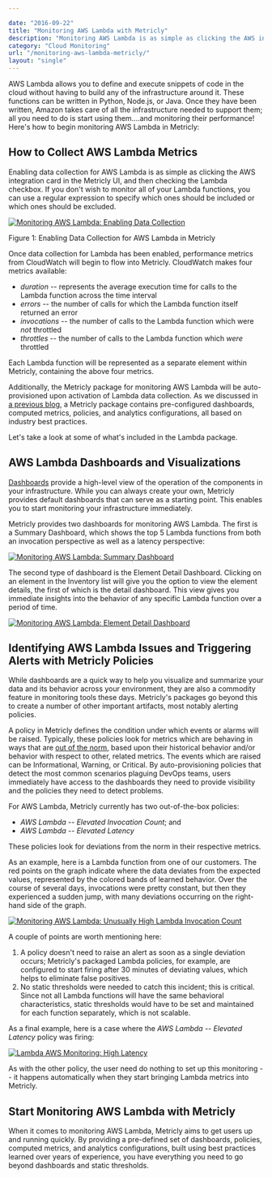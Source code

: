 ```yaml
---

date: "2016-09-22"
title: "Monitoring AWS Lambda with Metricly"
description: "Monitoring AWS Lambda is as simple as clicking the AWS integration card in the Metricly UI, and checking the Lambda checkbox to enable data collection."
category: "Cloud Monitoring"
url: "/monitoring-aws-lambda-metricly/"
layout: "single"
---
```

AWS Lambda allows you to define and execute snippets of code in the cloud without having to build any of the infrastructure around it.  These functions can be written in Python, Node.js, or Java.  Once they have been written, Amazon takes care of all the infrastructure needed to support them; all you need to do is start using them....and monitoring their performance! Here's how to begin monitoring AWS Lambda in Metricly:

How to Collect AWS Lambda Metrics
---------------------------------

Enabling data collection for AWS Lambda is as simple as clicking the AWS integration card in the Metricly UI, and then checking the Lambda checkbox.  If you don't wish to monitor all of your Lambda functions, you can use a regular expression to specify which ones should be included or which ones should be excluded.

[![Monitoring AWS Lambda: Enabling Data Collection](https://www.metricly.com/wp-content/uploads/2016/09/Lambda1.jpg)](https://www.metricly.com/wp-content/uploads/2016/09/Lambda1.jpg)

Figure 1: Enabling Data Collection for AWS Lambda in Metricly

Once data collection for Lambda has been enabled, performance metrics from CloudWatch will begin to flow into Metricly.  CloudWatch makes four metrics available:

-   *duration* -- represents the average execution time for calls to the Lambda function across the time interval
-   *errors* -- the number of calls for which the Lambda function itself returned an error
-   *invocations* -- the number of calls to the Lambda function which were *not* throttled
-   *throttles* -- the number of calls to the Lambda function which *were* throttled

Each Lambda function will be represented as a separate element within Metricly, containing the above four metrics.

Additionally, the Metricly package for monitoring AWS Lambda will be auto-provisioned upon activation of Lambda data collection.  As we discussed in [a previous blog](/aws-monitoring-best-practices/), a Metricly package contains pre-configured dashboards, computed metrics, policies, and analytics configurations, all based on industry best practices.

Let's take a look at some of what's included in the Lambda package.

AWS Lambda Dashboards and Visualizations
----------------------------------------

[Dashboards](https://www.metricly.com/product/dashboards-and-reports) provide a high-level view of the operation of the components in your infrastructure.  While you can always create your own, Metricly provides default dashboards that can serve as a starting point. This enables you to start monitoring your infrastructure immediately.

Metricly provides two dashboards for monitoring AWS Lambda.  The first is a Summary Dashboard, which shows the top 5 Lambda functions from both an invocation perspective as well as a latency perspective:

[![Monitoring AWS Lambda: Summary Dashboard](https://www.metricly.com/wp-content/uploads/2016/09/Lambda2.jpg)](https://www.metricly.com/wp-content/uploads/2016/09/Lambda2.jpg)

The second type of dashboard is the Element Detail Dashboard.  Clicking on an element in the Inventory list will give you the option to view the element details, the first of which is the detail dashboard.  This view gives you immediate insights into the behavior of any specific Lambda function over a period of time.

[![Monitoring AWS Lambda: Element Detail Dashboard](https://www.metricly.com/wp-content/uploads/2016/09/Lambda3-1024x507.jpg)](https://www.metricly.com/wp-content/uploads/2016/09/Lambda3.jpg)

Identifying AWS Lambda Issues and Triggering Alerts with Metricly Policies
---------------------------------------------------------------------------

While dashboards are a quick way to help you visualize and summarize your data and its behavior across your environment, they are also a commodity feature in monitoring tools these days. Metricly's packages go beyond this to create a number of other important artifacts, most notably alerting policies.

A policy in Metricly defines the condition under which events or alarms will be raised. Typically, these policies look for metrics which are behaving in ways that are [out of the norm](/monitoring/), based upon their historical behavior and/or behavior with respect to other, related metrics.  The events which are raised can be Informational, Warning, or Critical.  By auto-provisioning policies that detect the most common scenarios plaguing DevOps teams, users immediately have access to the dashboards they need to provide visibility and the policies they need to detect problems.

For AWS Lambda, Metricly currently has two out-of-the-box policies:

-   *AWS Lambda -- Elevated Invocation Count*; and
-   *AWS Lambda -- Elevated* *Latency*

These policies look for deviations from the norm in their respective metrics.

As an example, here is a Lambda function from one of our customers. The red points on the graph indicate where the data deviates from the expected values, represented by the colored bands of learned behavior.  Over the course of several days, invocations were pretty constant, but then they experienced a sudden jump, with many deviations occurring on the right-hand side of the graph.

[![Monitoring AWS Lambda: Unusually High Lambda Invocation Count](https://www.metricly.com/wp-content/uploads/2016/09/Lambda4-1024x338.jpg)](https://www.metricly.com/wp-content/uploads/2016/09/Lambda4.jpg)

A couple of points are worth mentioning here:

1.  A policy doesn't need to raise an alert as soon as a single deviation occurs; Metricly's packaged Lambda policies, for example, are configured to start firing after 30 minutes of deviating values, which helps to eliminate false positives.
2.  No static thresholds were needed to catch this incident; this is critical. Since not all Lambda functions will have the same behavioral characteristics, static thresholds would have to be set and maintained for each function separately, which is not scalable.

As a final example, here is a case where the *AWS Lambda -- Elevated* *Latency* policy was firing:

[![Lambda AWS Monitoring: High Latency](https://www.metricly.com/wp-content/uploads/2016/09/Lambda5-1024x347.jpg)](https://www.metricly.com/wp-content/uploads/2016/09/Lambda5.jpg)

As with the other policy, the user need do nothing to set up this monitoring -- it happens automatically when they start bringing Lambda metrics into Metricly.

Start Monitoring AWS Lambda with Metricly
------------------------------------------

When it comes to monitoring AWS Lambda, Metricly aims to get users up and running quickly.  By providing a pre-defined set of dashboards, policies, computed metrics, and analytics configurations, built using best practices learned over years of experience, you have everything you need to go beyond dashboards and static thresholds.
